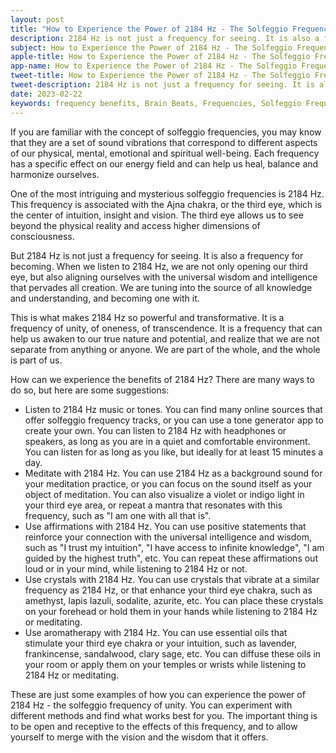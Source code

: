 ```yaml
---
layout: post
title: "How to Experience the Power of 2184 Hz - The Solfeggio Frequency of Unity"
description: 2184 Hz is not just a frequency for seeing. It is also a frequency for becoming. When we listen to 2184 Hz, we are not only opening our third eye, but also aligning ourselves with the universal wisdom and intelligence that pervades all creation.
subject: How to Experience the Power of 2184 Hz - The Solfeggio Frequency of Unity
apple-title: How to Experience the Power of 2184 Hz - The Solfeggio Frequency of Unity
app-name: How to Experience the Power of 2184 Hz - The Solfeggio Frequency of Unity
tweet-title: How to Experience the Power of 2184 Hz - The Solfeggio Frequency of Unity
tweet-description: 2184 Hz is not just a frequency for seeing. It is also a frequency for becoming. When we listen to 2184 Hz, we are not only opening our third eye, but also aligning ourselves with the universal wisdom and intelligence that pervades all creation.
date: 2023-02-22
keywords: frequency benefits, Brain Beats, Frequencies, Solfeggio Frequency, ajna chakra, 3rd eye, 2184 Hz, Brain wave entrainment, sound therapy, 2184 Hz frequency benefits
---
```


If you are familiar with the concept of solfeggio frequencies, you may know that they are a set of sound vibrations that correspond to different aspects of our physical, mental, emotional and spiritual well-being. Each frequency has a specific effect on our energy field and can help us heal, balance and harmonize ourselves.

One of the most intriguing and mysterious solfeggio frequencies is 2184 Hz. This frequency is associated with the Ajna chakra, or the third eye, which is the center of intuition, insight and vision. The third eye allows us to see beyond the physical reality and access higher dimensions of consciousness.

But 2184 Hz is not just a frequency for seeing. It is also a frequency for becoming. When we listen to 2184 Hz, we are not only opening our third eye, but also aligning ourselves with the universal wisdom and intelligence that pervades all creation. We are tuning into the source of all knowledge and understanding, and becoming one with it.

This is what makes 2184 Hz so powerful and transformative. It is a frequency of unity, of oneness, of transcendence. It is a frequency that can help us awaken to our true nature and potential, and realize that we are not separate from anything or anyone. We are part of the whole, and the whole is part of us.

How can we experience the benefits of 2184 Hz? There are many ways to do so, but here are some suggestions:

- Listen to 2184 Hz music or tones. You can find many online sources that offer solfeggio frequency tracks, or you can use a tone generator app to create your own. You can listen to 2184 Hz with headphones or speakers, as long as you are in a quiet and comfortable environment. You can listen for as long as you like, but ideally for at least 15 minutes a day.
- Meditate with 2184 Hz. You can use 2184 Hz as a background sound for your meditation practice, or you can focus on the sound itself as your object of meditation. You can also visualize a violet or indigo light in your third eye area, or repeat a mantra that resonates with this frequency, such as "I am one with all that is".
- Use affirmations with 2184 Hz. You can use positive statements that reinforce your connection with the universal intelligence and wisdom, such as "I trust my intuition", "I have access to infinite knowledge", "I am guided by the highest truth", etc. You can repeat these affirmations out loud or in your mind, while listening to 2184 Hz or not.
- Use crystals with 2184 Hz. You can use crystals that vibrate at a similar frequency as 2184 Hz, or that enhance your third eye chakra, such as amethyst, lapis lazuli, sodalite, azurite, etc. You can place these crystals on your forehead or hold them in your hands while listening to 2184 Hz or meditating.
- Use aromatherapy with 2184 Hz. You can use essential oils that stimulate your third eye chakra or your intuition, such as lavender, frankincense, sandalwood, clary sage, etc. You can diffuse these oils in your room or apply them on your temples or wrists while listening to 2184 Hz or meditating.

These are just some examples of how you can experience the power of 2184 Hz - the solfeggio frequency of unity. You can experiment with different methods and find what works best for you. The important thing is to be open and receptive to the effects of this frequency, and to allow yourself to merge with the vision and the wisdom that it offers.